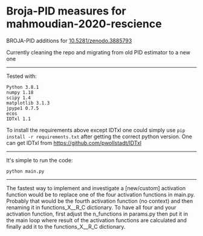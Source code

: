 # Broja-PID measures for mahmoudian-2020-rescience

BROJA-PID additions for [10.5281/zenodo.3885793](https://zenodo.org/record/3885793)

Currently cleaning the repo and migrating from old PID estimator to a new one

---

Tested with:
```
Python 3.8.1
numpy 1.18
scipy 1.4  
matplotlib 3.1.3
jpype1 0.7.5
ecos
IDTxl 1.1
```
To install the requirements above except IDTxl one could simply use ```pip install -r requirements.txt``` after getting the correct python version. One can get IDTxl from https://github.com/pwollstadt/IDTxl

---

It's simple to run the code:
```
python main.py
```

---


The fastest way to implement and investigate a [new/custom] activation function would be to replace one of the four activation functions in main.py. Probably that would be the fourth activation function (no context) and then renaming it in functions_X__R_C dictionary. To have all four and your activation function, first adjust the n_functions in params.py then put it in the main loop where result of the activation functions are calculated and finally add it to the functions_X__R_C dictionary.
